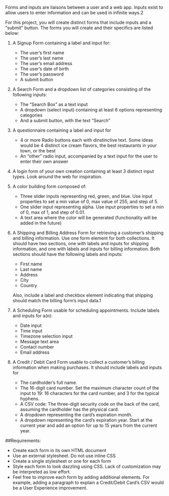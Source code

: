Forms and inputs are liaisons between a user and a web app. Inputs exist to allow users to enter information and can be used in infinite ways.2

For this project, you will create distinct forms that include inputs and a “submit” button. The forms you will create and their specifics are listed below:

1. A Signup Form containing a label and input for:

	- The user’s first name
	- The user’s last name
	- The user’s email address
	- The user’s date of birth
	- The user’s password
	- A submit button



2. A Search Form and a dropdown list of categories consisting of the following inputs:
	
	- The “Search Box” as a text input
	- A dropdown (select input) containing at least 6 options representing categories
	- And a submit button, with the text “Search”

3. A questionnaire containing a label and input for

	- 4 or more Radio buttons each with dinstinctive text. Some ideas would be 4 distinct ice cream flavors, the best restaurants in your town, or the best
	- An “other” radio input, accompanied by a text input for the user to enter their own answer

4. A login form of your own creation containing at least 3 distinct input types. Look around the web for inspiration.

5. A color building form composed of:

	- Three slider inputs representing red, green, and blue. Use input properties to set a min value of 0, max value of 255, and step of 5.
	- One slider input representing alpha. Use input properties to set a min of 0, max of 1, and step of 0.01.
	- A text area where the color will be generated (functionality will be added in the future)

6. A Shipping and Billing Address Form for retrieving a customer’s shipping and billing information. Use one form element for both collections. It should have two sections, one with labels and inputs for shipping information, and one with labels and inputs for billing information. Both sections should have the following labels and inputs:
	
	- First name
	- Last name
	- Address
	- City
	- Country

	Also, include a label and checkbox element indicating that shipping should match the billing form’s input data.1

7. A Scheduling Form usable for scheduling appointments. Include labels and inputs for a(n):

	- Date input
	- Time input
	- Timezone selection input
	- Message text area
	- Contact number
	- Email address

8. A Credit / Debit Card Form usable to collect a customer’s billing information when making purchases. It should include labels and inputs for

	- The cardholder’s full name.
	- The 16-digit card number. Set the maximum character count of the input to 19: 16 characters for the card number, and 3 for the typical hyphens.
	- A CSV code: The three-digit security code on the back of the card, assuming the cardholder has the physical card.
	- A dropdown representing the card’s expiration month.
	- A dropdown representing the card’s expiration year. Start at the current year and add an option for up to 15 years from the current year.

##Requirements:

- Create each form in its own HTML document
- Use an external stylesheet. Do not use inline CSS
- Create a single stylesheet or one for each form
- Style each form to look dazzling using CSS. Lack of customization may be interpreted as low effort.
- Feel free to improve each form by adding additional elements. For example, adding a paragraph to explain a Credit/Debit Card’s CSV would be a User Experience improvement.